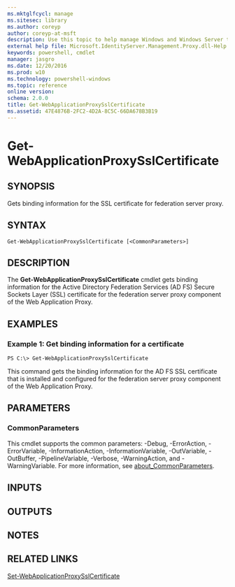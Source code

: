 ```yaml
---
ms.mktglfcycl: manage
ms.sitesec: library
ms.author: coreyp
author: coreyp-at-msft
description: Use this topic to help manage Windows and Windows Server technologies with Windows PowerShell.
external help file: Microsoft.IdentityServer.Management.Proxy.dll-Help.xml
keywords: powershell, cmdlet
manager: jasgro
ms.date: 12/20/2016
ms.prod: w10
ms.technology: powershell-windows
ms.topic: reference
online version: 
schema: 2.0.0
title: Get-WebApplicationProxySslCertificate
ms.assetid: 47E4876B-2FC2-4D2A-8C5C-66DA678B3B19
---
```


# Get-WebApplicationProxySslCertificate

## SYNOPSIS
Gets binding information for the SSL certificate for federation server proxy.

## SYNTAX

```
Get-WebApplicationProxySslCertificate [<CommonParameters>]
```

## DESCRIPTION
The **Get-WebApplicationProxySslCertificate** cmdlet gets binding information for the Active Directory Federation Services (AD FS) Secure Sockets Layer (SSL) certificate for the federation server proxy component of the Web Application Proxy.

## EXAMPLES

### Example 1: Get binding information for a certificate
```
PS C:\> Get-WebApplicationProxySslCertificate
```

This command gets the binding information for the AD FS SSL certificate that is installed and configured for the federation server proxy component of the Web Application Proxy.

## PARAMETERS

### CommonParameters
This cmdlet supports the common parameters: -Debug, -ErrorAction, -ErrorVariable, -InformationAction, -InformationVariable, -OutVariable, -OutBuffer, -PipelineVariable, -Verbose, -WarningAction, and -WarningVariable. For more information, see [about_CommonParameters](http://go.microsoft.com/fwlink/?LinkID=113216).

## INPUTS

## OUTPUTS

## NOTES

## RELATED LINKS

[Set-WebApplicationProxySslCertificate](./Set-WebApplicationProxySslCertificate.md)

